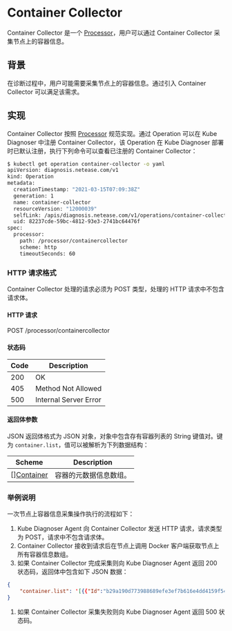 # Container Collector

Container Collector 是一个 [Processor](../design/processor.md)，用户可以通过 Container Collector 采集节点上的容器信息。

## 背景

在诊断过程中，用户可能需要采集节点上的容器信息。通过引入 Container Collector 可以满足该需求。

## 实现

Container Collector 按照 [Processor](../design/processor.md) 规范实现。通过 Operation 可以在 Kube Diagnoser 中注册 Container Collector，该 Operation 在 Kube Diagnoser 部署时已默认注册，执行下列命令可以查看已注册的 Container Collector：

```bash
$ kubectl get operation container-collector -o yaml
apiVersion: diagnosis.netease.com/v1
kind: Operation
metadata:
  creationTimestamp: "2021-03-15T07:09:38Z"
  generation: 1
  name: container-collector
  resourceVersion: "12000039"
  selfLink: /apis/diagnosis.netease.com/v1/operations/container-collector
  uid: 82237cde-59bc-4812-93e3-2741bc64476f
spec:
  processor:
    path: /processor/containercollector
    scheme: http
    timeoutSeconds: 60
```

### HTTP 请求格式

Container Collector 处理的请求必须为 POST 类型，处理的 HTTP 请求中不包含请求体。

#### HTTP 请求

POST /processor/containercollector

#### 状态码

| Code | Description |
|-|-|
| 200 | OK |
| 405 | Method Not Allowed |
| 500 | Internal Server Error |

#### 返回体参数

JSON 返回体格式为 JSON 对象，对象中包含存有容器列表的 String 键值对。键为 `container.list`，值可以被解析为下列数据结构：

| Scheme | Description |
|-|-|
| [][Container](https://github.com/moby/moby/blob/v19.03.15/api/types/types.go#L58) | 容器的元数据信息数组。 |

### 举例说明

一次节点上容器信息采集操作执行的流程如下：

1. Kube Diagnoser Agent 向 Container Collector 发送 HTTP 请求，请求类型为 POST，请求中不包含请求体。
1. Container Collector 接收到请求后在节点上调用 Docker 客户端获取节点上所有容器信息数组。
1. 如果 Container Collector 完成采集则向 Kube Diagnoser Agent 返回 200 状态码，返回体中包含如下 JSON 数据：

```json
{
    "container.list": '[{{"Id":"b29a190d773988689efe3ef7b616e4dd4159f54ac4d131595d442a60d0b0b5ed","Names":["/k8s_POD_coredns-5644d7b6d9-c5tbq_kube-system_caf1aa9e-c2ee-4782-ad6d-98736fa15dd2_13"],"Image":"k8s.gcr.io/pause:3.1","ImageID":"sha256:da86e6ba6ca197bf6bc5e9d900febd906b133eaa4750e6bed647b0fbe50ed43e","Command":"/pause","Created":1622512223,"Ports":[],"Labels":{"annotation.cni.projectcalico.org/podIP":"192.168.236.158/32","annotation.cni.projectcalico.org/podIPs":"192.168.236.158/32","annotation.kubernetes.io/config.seen":"2021-06-01T09:49:50.754123792+08:00","annotation.kubernetes.io/config.source":"api","io.kubernetes.container.name":"POD","io.kubernetes.docker.type":"podsandbox","io.kubernetes.pod.name":"coredns-5644d7b6d9-c5tbq","io.kubernetes.pod.namespace":"kube-system","io.kubernetes.pod.uid":"caf1aa9e-c2ee-4782-ad6d-98736fa15dd2","k8s-app":"kube-dns","pod-template-hash":"5644d7b6d9"},"State":"running","Status":"Up 5 hours","HostConfig":{"NetworkMode":"none"},"NetworkSettings":{"Networks":{"none":{"IPAMConfig":null,"Links":null,"Aliases":null,"NetworkID":"2499f96edd88779350ff37ed240f7466fcbda7825532f8fd868a6c66872d1f4c","EndpointID":"bc34c9eca08ae33e719dfd7acbff65fe83fe55f798f0aeab179865333650c880","Gateway":"","IPAddress":"","IPPrefixLen":0,"IPv6Gateway":"","GlobalIPv6Address":"","GlobalIPv6PrefixLen":0,"MacAddress":"","DriverOpts":null}}},"Mounts":[]},......}]'
}
```

1. 如果 Container Collector 采集失败则向 Kube Diagnoser Agent 返回 500 状态码。
